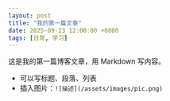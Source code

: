```yaml
---
layout: post
title: "我的第一篇文章"
date: 2025-09-23 12:00:00 +0800
tags: [日常, 学习]
---
```


这是我的第一篇博客文章，用 Markdown 写内容。

- 可以写标题、段落、列表
- 插入图片：`![描述](/assets/images/pic.png)`
